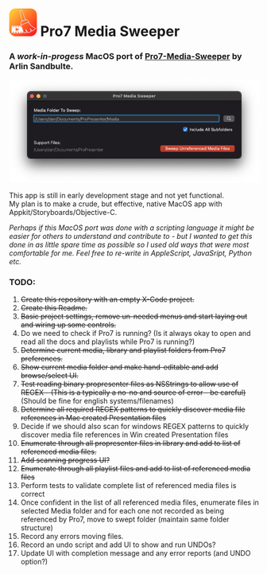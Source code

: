 # ![icon](Icon.png) Pro7 Media Sweeper
### A *work-in-progess* MacOS port of [Pro7-Media-Sweeper](https://github.com/arlinsandbulte/Pro7-Media-Sweeper) by Arlin Sandbulte.
![Screenshot](ScreenShot.png)

This app is still in early development stage and not yet functional.  
My plan is to make a crude, but effective, native MacOS app with Appkit/Storyboards/Objective-C.  

*Perhaps if this MacOS port was done with a scripting language it might be easier for others to understand and contribute to - but I wanted to get this done in as little spare time as possible so I used old ways that were most comfortable for me.  Feel free to re-write in AppleScript, JavaSript, Python etc.*


### TODO:
1. ~~Create this repository with an empty X-Code project.~~
2. ~~Create this Readme.~~
3. ~~Basic project settings, remove un-needed menus and start laying out and wiring up some controls.~~
4. Do we need to check if Pro7 is running? (Is it always okay to open and read all the docs and playlists while Pro7 is running?)
5. ~~Determine current media, library and playlist folders from Pro7 preferences.~~
6. ~~Show current media folder and make hand-editable and add browse/select UI.~~
7. ~~Test reading binary propresenter files as NSStrings to allow use of REGEX - (This is a typically a no-no and source of error - be careful)~~ (Should be fine for english systems/filenames)
8. ~~Determine all required REGEX patterns to quickly discover media file references in Mac created Presentation files~~
9. Decide if we should also scan for windows REGEX patterns to quickly discover media file references in Win created Presentation files
10. ~~Enumerate through all propresenter files in library and add to list of referenced media files.~~
11. ~~Add scanning progress UI?~~
12. ~~Enumerate through all playlist files and add to list of referenced media files~~
13. Perform tests to validate complete list of referenced media files is correct
14. Once confident in the list of all referenced media files, enumerate files in selected Media folder and for each one not recorded as being referenced by Pro7, move to swept folder (maintain same folder structure)
15. Record any errors moving files.
16. Record an undo script and add UI to show and run UNDOs?
17. Update UI with completion message and any error reports (and UNDO option?)

